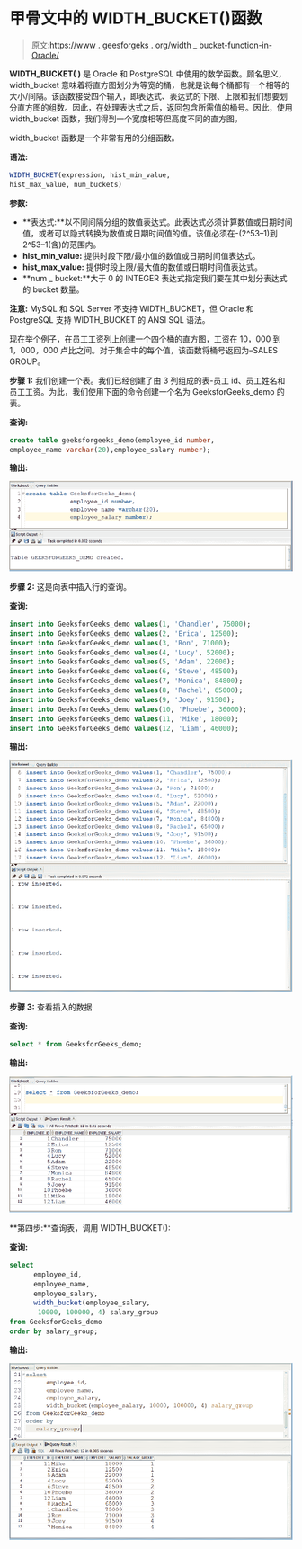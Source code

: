 # 甲骨文中的 WIDTH_BUCKET()函数

> 原文:[https://www . geesforgeks . org/width _ bucket-function-in-Oracle/](https://www.geeksforgeeks.org/width_bucket-function-in-oracle/)

**WIDTH_BUCKET( )** 是 Oracle 和 PostgreSQL 中使用的数学函数。顾名思义，width_bucket 意味着将直方图划分为等宽的桶，也就是说每个桶都有一个相等的大小/间隔。该函数接受四个输入，即表达式、表达式的下限、上限和我们想要划分直方图的组数。因此，在处理表达式之后，返回包含所需值的桶号。因此，使用 width_bucket 函数，我们得到一个宽度相等但高度不同的直方图。

width_bucket 函数是一个非常有用的分组函数。

**语法:**

```sql
WIDTH_BUCKET(expression, hist_min_value,
hist_max_value, num_buckets)
```

**参数:**

*   **表达式:**以不同间隔分组的数值表达式。此表达式必须计算数值或日期时间值，或者可以隐式转换为数值或日期时间值的值。该值必须在-(2^53–1)到 2^53–1(含)的范围内。
*   **hist_min_value:** 提供时段下限/最小值的数值或日期时间值表达式。
*   **hist_max_value:** 提供时段上限/最大值的数值或日期时间值表达式。
*   **num _ bucket:**大于 0 的 INTEGER 表达式指定我们要在其中划分表达式的 bucket 数量。

**注意:** MySQL 和 SQL Server 不支持 WIDTH_BUCKET，但 Oracle 和 PostgreSQL 支持 WIDTH_BUCKET 的 ANSI SQL 语法。

现在举个例子，在员工工资列上创建一个四个桶的直方图，工资在 10，000 到 1，000，000 卢比之间。对于集合中的每个值，该函数将桶号返回为–SALES GROUP。

**步骤 1:** 我们创建一个表。我们已经创建了由 3 列组成的表-员工 id、员工姓名和员工工资。为此，我们使用下面的命令创建一个名为 GeeksforGeeks_demo 的表。

**查询:**

```sql
create table geeksforgeeks_demo(employee_id number,
employee_name varchar(20),employee_salary number);
```

**输出:**

![](img/dd73e842b4eb96621e084265e4b87dcf.png)

**步骤 2:** 这是向表中插入行的查询。

**查询:**

```sql
insert into GeeksforGeeks_demo values(1, 'Chandler', 75000);
insert into GeeksforGeeks_demo values(2, 'Erica', 12500);
insert into GeeksforGeeks_demo values(3, 'Ron', 71000);
insert into GeeksforGeeks_demo values(4, 'Lucy', 52000);
insert into GeeksforGeeks_demo values(5, 'Adam', 22000);
insert into GeeksforGeeks_demo values(6, 'Steve', 48500);
insert into GeeksforGeeks_demo values(7, 'Monica', 84800);
insert into GeeksforGeeks_demo values(8, 'Rachel', 65000);
insert into GeeksforGeeks_demo values(9, 'Joey', 91500);
insert into GeeksforGeeks_demo values(10, 'Phoebe', 36000);
insert into GeeksforGeeks_demo values(11, 'Mike', 18000);
insert into GeeksforGeeks_demo values(12, 'Liam', 46000);
```

**输出:**

![](img/64515c2e3e3fa713f2352d5002d46a2f.png)

**步骤 3:** 查看插入的数据

**查询:**

```sql
select * from GeeksforGeeks_demo;
```

**输出:**

![](img/0957ebf6cfe4aef63fda36b3db73cff8.png)

**第四步:**查询表，调用 WIDTH_BUCKET():

**查询:**

```sql
select 
      employee_id,
      employee_name, 
      employee_salary,  
      width_bucket(employee_salary,
       10000, 100000, 4) salary_group
from GeeksforGeeks_demo
order by salary_group;
```

**输出:**

![](img/a33ac384f6b0e185823ca418146a3051.png)